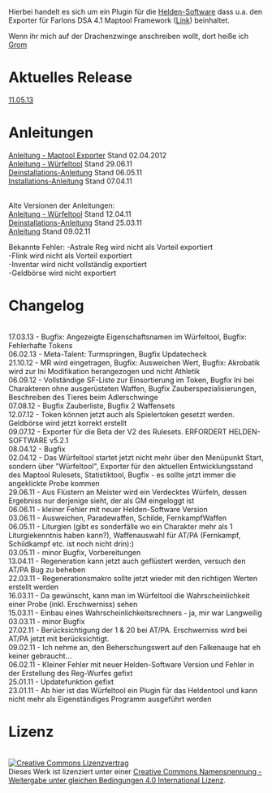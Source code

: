 Hierbei handelt es sich um ein Plugin für die <a href="helden-software.de">Helden-Software</a> dass u.a. den Exporter für Farlons DSA 4.1 Maptool Framework (<a href="http://www.drachenzwinge.de/forum/index.php?topic=77805.0">Link</a>) beinhaltet.<br/>

Wenn ihr mich auf der Drachenzwinge anschreiben wollt, dort heiße ich <a href="http://www.drachenzwinge.de/forum/index.php?action=profile;u=1815">Grom</a><br/>

<h1>Aktuelles Release</h1>
<a href="https://github.com/Dragonjester/heldensoftwareplugin/raw/master/Releases/11.05.13.7z">11.05.13</a><br/>

<h1>Anleitungen</h1>
<a href="http://www.youtube.com/watch?v=rCmZtcnFnZA">Anleitung - Maptool Exporter</a> Stand 02.04.2012 <br/>
<a href="http://www.youtube.com/watch?v=NGe7Y_p33Sg">Anleitung - W&uuml;rfeltool</a> Stand 29.06.11 <br/>
<a href="http://www.youtube.com/watch?v=qBjRhNSbaZA">Deinstallations-Anleitung</a> Stand 06.05.11<br/>
<a href="http://www.youtube.com/watch?v=kKdEf-xioYg">Installations-Anleitung<a/> Stand 07.04.11<br/><br/>
		
Alte Versionen der Anleitungen:<br/>
<a href="http://www.youtube.com/watch?v=Ub57HMdNI9w">Anleitung - W&uuml;rfeltool</a> Stand 12.04.11<br/>
<a href="http://www.youtube.com/watch?v=2ITbzzHiNCA">Deinstallations-Anleitung</a> Stand 25.03.11<br/>
<a href="http://www.youtube.com/watch?v=H3ApXzF8jTw">Anleitung</a> Stand 09.02.11<br/>	
		
Bekannte Fehler:
-Astrale Reg wird nicht als Vorteil exportiert<br/>
-Flink wird nicht als Vorteil exportiert<br/>
-Inventar wird nicht vollständig exportiert<br/>
-Geldbörse wird nicht exportiert<br/>

<h1>Changelog</h1><br/>
17.03.13 - Bugfix: Angezeigte Eigenschaftsnamen im W&uuml;rfeltool, Bugfix: Fehlerhafte Tokens<br/>
06.02.13 - Meta-Talent: Turmspringen, Bugfix Updatecheck<br/>
21.10.12 - MR wird eingetragen, Bugfix: Ausweichen Wert, Bugfix: Akrobatik wird zur Ini Modifikation herangezogen und nicht Athletik<br/>
06.09.12 - Vollst&auml;ndige SF-Liste zur Einsortierung im Token, Bugfix Ini bei Charakteren ohne ausger&uuml;steten Waffen, Bugfix Zauberspezialisierungen, Beschreiben des Tieres beim Adlerschwinge<br/>
07.08.12 - Bugfix Zauberliste, Bugfix 2 Waffensets<br/>
12.07.12 - Token k&ouml;nnen jetzt auch als Spielertoken gesetzt werden. Geldb&ouml;rse wird jetzt korrekt erstellt<br/>
09.07.12 - Exporter f&uuml;r die Beta der V2 des Rulesets. ERFORDERT HELDEN-SOFTWARE v5.2.1<br/>
08.04.12 - Bugfix <br/>
02.04.12 - Das W&uuml;rfeltool startet jetzt nicht mehr &uuml;ber den Men&uuml;punkt Start, sondern &uuml;ber "W&uuml;rfeltool", Exporter f&uuml;r den aktuellen Entwicklungsstand des Maptool Rulesets, Statistiktool, Bugfix - es sollte jetzt immer die angeklickte Probe kommen<br/>
29.06.11 - Aus Fl&uuml;stern an Meister wird ein Verdecktes W&uuml;rfeln, dessen Ergebniss nur derjenige sieht, der als GM eingeloggt ist <br/>
06.06.11 - kleiner Fehler mit neuer Helden-Software Version <br/>
03.06.11 - Ausweichen, Paradewaffen, Schilde, FernkampfWaffen <br/>
06.05.11 - Liturgien (gibt es sonderf&auml;lle wo ein Charakter mehr als 1 Liturgiekenntnis haben kann?), Waffenauswahl f&uuml;r AT/PA (Fernkampf, Schildkampf etc. ist noch nicht drin):) <br/>
03.05.11 - minor Bugfix, Vorbereitungen<br/>
13.04.11 - Regeneration kann jetzt auch gefl&uuml;stert werden, versuch den AT/PA Bug zu beheben <br/>
22.03.11 - Regenerationsmakro sollte jetzt wieder mit den richtigen Werten erstellt werden <br/>
16.03.11 - Da gew&uuml;nscht, kann man im W&uuml;rfeltool die Wahrscheinlichkeit einer Probe (inkl. Erschwerniss) sehen <br/>
15.03.11 - Einbau eines Wahrscheinlichkeitsrechners - ja, mir war Langweilig <br/>
03.03.11 - minor Bugfix <br/>
27.02.11 - Ber&uuml;cksichtigung der 1 & 20 bei AT/PA. Erschwerniss wird bei AT/PA jetzt mit ber&uuml;cksichtigt.<br/>
09.02.11 - Ich nehme an, den Beherschungswert auf den Falkenauge hat eh keiner gebraucht... <br/>
06.02.11 - Kleiner Fehler mit neuer Helden-Software Version und Fehler in der Erstellung des Reg-Wurfes gefixt<br/>
25.01.11 - Updatefunktion gefixt<br/>
23.01.11 - Ab hier ist das W&uuml;rfeltool ein Plugin f&uuml;r das Heldentool und kann nicht mehr als Eigenst&auml;ndiges Programm ausgef&uuml;hrt werden 

<h1>Lizenz</h1><br/>
<a rel="license" href="http://creativecommons.org/licenses/by-sa/4.0/"><img alt="Creative Commons Lizenzvertrag" style="border-width:0" src="https://i.creativecommons.org/l/by-sa/4.0/88x31.png" /></a><br />Dieses Werk ist lizenziert unter einer <a rel="license" href="http://creativecommons.org/licenses/by-sa/4.0/">Creative Commons Namensnennung - Weitergabe unter gleichen Bedingungen 4.0 International Lizenz</a>.
